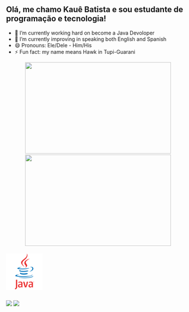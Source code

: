 ## Olá, me chamo Kauê Batista e sou estudante de programação e tecnologia!

- 🔭 I’m currently working hard on become a Java Devoloper
- 🌱 I’m currently improving in speaking both English and Spanish
- 😄 Pronouns: Ele/Dele - Him/His
- ⚡ Fun fact: my name means Hawk in Tupi-Guarani

<div align="center">
  <a href="https://github.com/MBeuaK">
  <img height="250em" width="400px" src="https://github-readme-stats.vercel.app/api?username=MBeuaK&show_icons=true&theme=github_dark&include_all_commits=true&count_private=true"/>
  <img height="250em" width="400px" src="https://github-readme-stats.vercel.app/api/top-langs/?username=MBeuaK&layout=compact&langs_count=7&theme=github_dark"/>
</div>
 
  
  <div style="display: inline_block"><br>
  <img align="center" alt="Java" height="100" width="100" src="https://raw.githubusercontent.com/devicons/devicon/master/icons/java/java-original-wordmark.svg">
</div>
  
  ##

 <div>
   <a href = "mailto:Kaueb.m00@gmail.com" target="_blank"><img src="https://img.shields.io/badge/Gmail-D14836?style=for-the-badge&logo=gmail&logoColor=white"></a>
  <a href="https://www.linkedin.com/in/mbeuak/" target="_blank"><img src="https://img.shields.io/badge/-LinkedIn-%230077B5?style=for-the-badge&logo=linkedin&logoColor=white"></a> 
</div>
